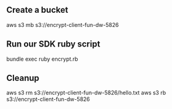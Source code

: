 ## Create a bucket

aws s3 mb s3://encrypt-client-fun-dw-5826

## Run our SDK ruby script

bundle exec ruby encrypt.rb

## Cleanup

aws s3 rm s3://encrypt-client-fun-dw-5826/hello.txt
aws s3 rb s3://encrypt-client-fun-dw-5826
